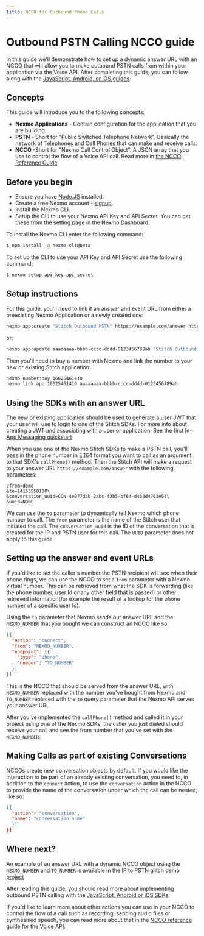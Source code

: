 ```yaml
---
title: NCCO for Outbound Phone Calls
---
```


# Outbound PSTN Calling NCCO guide

In this guide we'll demonstrate how to set up a dynamic answer URL with an NCCO that will allow you to make outbound PSTN calls from within your application via the Voice API. After completing this guide, you can follow along with the [JavaScript, Android, or iOS guides](/stitch/in-app-voice/guides/outbound-pstn).

## Concepts

This guide will introduce you to the following concepts:

- **Nexmo Applications** - Contain configuration for the application that you are building.
- **PSTN** - Short for "Public Switched Telephone Network". Basically the network of Telephones and Cell Phones that can make and receive calls.
- **NCCO** -Short for "Nexmo Call Control Object". A JSON array that you use to control the flow of a Voice API call. Read more in [the NCCO Reference Guide](https://developer.nexmo.com/voice/voice-api/ncco-reference).

## Before you begin
* Ensure you have [Node.JS](https://nodejs.org/) installed.
* Create a free Nexmo account - [signup](https://dashboard.nexmo.com).
* Install the Nexmo CLI.
* Setup the CLI to use your Nexmo API Key and API Secret. You can get these from the [setting page](https://dashboard.nexmo.com/settings) in the Nexmo Dashboard.

To install the Nexmo CLI enter the following command:

```bash
$ npm install -g nexmo-cli@beta
```

To set up the CLI to use your API Key and API Secret use the following command:

```bash
$ nexmo setup api_key api_secret
```


## Setup instructions

For this guide, you'll need to link it an answer and event URL from either a preexisting Nexmo Application or a newly created one:

```sh
nexmo app:create "Stitch Outbound PSTN" https://example.com/answer https://example.com/events
```

or:

```sh
nexmo app:update aaaaaaaa-bbbb-cccc-dddd-0123456789ab "Stitch Outbound PSTN" https://example.com/answer https://example.com/events
```

Then you'll need to buy a number with Nexmo and link the number to your new or existing Stitch application:

```sh
nexmo number:buy 16625461410
nexmo link:app 16625461410 aaaaaaaa-bbbb-cccc-dddd-0123456789ab
```

## Using the SDKs with an answer URL

The new or existing application should be used to generate a user JWT that your user will use to login to one of the Stitch SDKs. For more info about creating a JWT and associating with a user or application. See the first [In-App Messaging quickstart](/stitch/in-app-messaging/guides/simple-conversation)

When you use one of the Nexmo Stitch SDKs to make a PSTN call, you'll pass in the phone number in [E.164](https://en.wikipedia.org/wiki/E.164) format you want to call as an argument to that SDK's `callPhone()` method. Then the Stitch API will make a request to your answer URL `https://example.com/answer` with the following parameters:

```
?from=demo
&to=14155550100\
&conversation_uuid=CON-4e977dab-2abc-42b5-bf64-d468d4763e54\
&uuid=NONE
```

We can use the `to` parameter to dynamically tell Nexmo which phone number to call. The `from` parameter is the name of the Stitch user that initiated the call. The `conversation_uuid` is the ID of the conversation that is created for the IP and PSTN user for this call. The `UUID` parameter does not apply to this guide.

## Setting up the answer and event URLs

If you'd like to set the caller's number the PSTN recipient will see when their phone rings, we can use the NCCO to set a `from` parameter with a Nexmo virtual number.
This can be retrieved from what the SDK is forwarding (like the phone number, user Id or any other field that is passed) or other retrieved information(for example the result of a lookup for the phone number of a specific user Id).

Using the `to` parameter that Nexmo sends our answer URL and the `NEXMO_NUMBER` that you bought we can construct an NCCO like so:

```json
[{
  "action": "connect",
  "from": "NEXMO_NUMBER",
  "endpoint": [{
    "type": "phone",
    "number": "TO_NUMBER"
  }]
}]
```

This is the NCCO that should be served from the answer URL, with `NEXMO_NUMBER` replaced with the number you've bought from Nexmo and `TO_NUMBER` replaced with the `to` query parameter that the Nexmo API serves your answer URL.

After you've implemented the `callPhone()` method and called it in your project using one of the Nexmo SDKs, the caller you just dialed should receive your call and see the from number that you've set with the `NEXMO_NUMBER`.

## Making Calls as part of existing Conversations
NCCOs create new conversation objects by default. If you would like the interaction to be part of an already existing conversation, you need to, in addition to the `connect` action, to use the `conversation` action in the NCCO to provide the name of the conversation under which the call can be nested; like so:

```json
[{
  "action": "conversation",
  "name": "conversation_name"
  }]
}]
```

## Where next?

An example of an answer URL with a dynamic NCCO object using the `NEXMO_NUMBER` and `TO_NUMBER` is available in the [IP to PSTN glitch demo project](https://glitch.com/edit/#!/nexmo-ip-to-pstn)

After reading this guide, you should read more about implementing outbound PSTN calling with the [JavaScript, Android or iOS SDKs](/stitch/in-app-voice/guides/outbound-pstn).

If you'd like to learn more about other actions you can use in your NCCO to control the flow of a call such as recording, sending audio files or synthesised speech, you can read more about that in the [NCCO reference guide for the Voice API](/voice/voice-api/ncco-reference).
